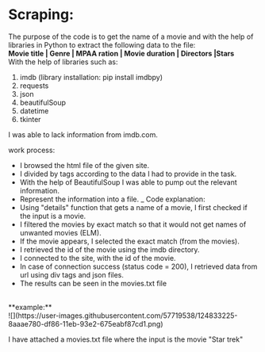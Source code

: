 # Scraping:
The purpose of the code is to get the name of a movie and with the help of libraries in Python to extract the following data to the file: </br>
**Movie title | Genre | MPAA ration | Movie duration | Directors |Stars** </br>
With the help of libraries such as:
1) imdb (library installation: pip install imdbpy)
2) requests
3) json
4) beautifulSoup
5) datetime
6) tkinter

I was able to lack information from imdb.com.

work process:
* I browsed the html file of the given site.
* I divided by tags according to the data I had to provide in the task.
* With the help of BeautifulSoup I was able to pump out the relevant information.
* Represent the information into a file.
_
Code explanation:
* Using "details" function that gets a name of a movie, I first checked if the input is a movie.
* I filtered the movies by exact match so that it would not get names of unwanted movies (ELM).
* If the movie appears, I selected the exact match (from the movies).
* I retrieved the id of the movie using the imdb directory. 
* I connected to the site, with the id of the movie.
* In case of connection success (status code = 200), I retrieved data from url using div tags and json files.
* The results can be seen in the movies.txt file

</br>
**example:** 
</br>
![](https://user-images.githubusercontent.com/57719538/124833225-8aaae780-df86-11eb-93e2-675eabf87cd1.png)

I have attached a movies.txt file where the input is the movie "Star trek"
